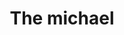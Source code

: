 ---
pid: LLG112
title: The michael
location_transcription: At the top of the new comcast center
zipcode: '19119'
outside_phl: 
neighborhood: Mount Airy
age: '16'
age_range: 13-19
instagram: 
image_file_name: LLG_112.jpg
proposal_transcription: 
topic: Figure,Unknown
topic_summary: 0, 0
type: 2D,Image
keywords_other: face, michael, comcast center, tall building
credit: Laomi Naver
image_labels: 
twitter: 
facebook: 
permalink: "/monuments/llg112/"
layout: item-page
---